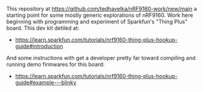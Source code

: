This repository at https://github.com/tedhavelka/nRF9160-work/new/main a starting point for some mostly generic explorations of nRF9160.  Work here beginning with programming and experiment of Sparkfun's "Thing Plus" board. This dev kit detiled at:
*  https://learn.sparkfun.com/tutorials/nrf9160-thing-plus-hookup-guide#introduction

And some instructions with get a developer pretty far toward compiling and running demo firmwares for this board:
*  https://learn.sparkfun.com/tutorials/nrf9160-thing-plus-hookup-guide#example---blinky
